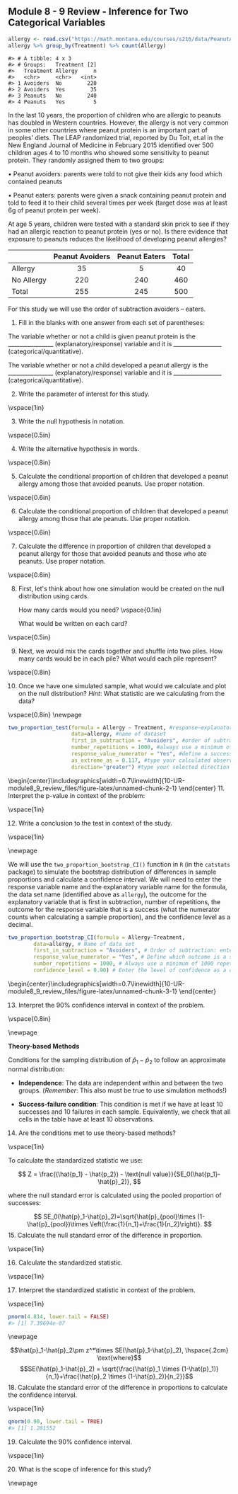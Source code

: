 ## Module 8 - 9  Review - Inference for Two Categorical Variables 


``` r
allergy <- read.csv("https://math.montana.edu/courses/s216/data/PeanutAllergy.csv") 
allergy %>% group_by(Treatment) %>% count(Allergy)
```

```
#> # A tibble: 4 x 3
#> # Groups:   Treatment [2]
#>   Treatment Allergy     n
#>   <chr>     <chr>   <int>
#> 1 Avoiders  No        220
#> 2 Avoiders  Yes        35
#> 3 Peanuts   No        240
#> 4 Peanuts   Yes         5
```

In the last 10 years, the proportion of children who are allergic to peanuts has doubled in Western countries. However, the allergy is not very common in some other countries where peanut protein is an important part of peoples' diets. The LEAP randomized trial, reported by Du Toit, et.al in the New England Journal of Medicine in February 2015 identified over 500 children ages 4 to 10 months who showed some sensitivity to peanut protein. They randomly assigned them to two groups: 

•	Peanut avoiders: parents were told to not give their kids any food which contained peanuts

•	Peanut eaters: parents were given a snack containing peanut protein and told to feed it to their child several times per week (target dose was at least 6g of peanut protein per week).

At age 5 years, children were tested with a standard skin prick to see if they had an allergic reaction to peanut protein (yes or no).  Is there evidence that exposure to peanuts reduces the likelihood of developing peanut allergies? 

|                   |     Peanut Avoiders    |     Peanut Eaters    |     Total    |
|-------------------|:----------------------:|:--------------------:|:------------:|
|     Allergy       |            35          |           5          |       40     |
|     No Allergy    |           220          |          240         |      460     |
|     Total         |           255          |          245         |      500     |

For this study we will use the order of subtraction avoiders – eaters.  

1.  Fill in the blanks with one answer from each set of parentheses: 

The variable whether or not a child is given peanut protein is the ________________ (explanatory/response) variable and it is _________________ (categorical/quantitative).

The variable whether or not a child developed a peanut allergy is the ________________ (explanatory/response) variable and it is _________________ (categorical/quantitative).

2. Write the parameter of interest for this study.  

\vspace{1in}

3. Write the null hypothesis in notation.

\vspace{0.5in}

4. Write the alternative hypothesis in words.

\vspace{0.8in}

5. Calculate the conditional proportion of children that developed a peanut allergy among those that avoided peanuts.  Use proper notation.

\vspace{0.6in}

6. Calculate the conditional proportion of children that developed a peanut allergy among those that ate peanuts.  Use proper notation.

\vspace{0.6in}

7. Calculate the difference in proportion of children that developed a peanut allergy for those that avoided peanuts and those who ate peanuts.  Use proper notation.

\vspace{0.6in}

8.  First, let's think about how one simulation would be created on the null distribution using cards.  

    How many cards would you need?
\vspace{0.1in}

    What would be written on each card?

\vspace{0.5in}

9. Next, we would mix the cards together and shuffle into two piles.  How many cards would be in each pile?  What would each pile represent?

\vspace{0.8in}

10. Once we have one simulated sample, what would we calculate and plot on the null distribution?  *Hint*: What statistic are we calculating from the data?

\vspace{0.8in}
\newpage


``` r
two_proportion_test(formula = Allergy ~ Treatment, #response~explanatory
                    data=allergy, #name of dataset
                    first_in_subtraction = "Avoiders", #order of subtraction: avoiders - peanuts
                    number_repetitions = 1000, #always use a minimum of 1000 repetitions
                    response_value_numerator = "Yes", #define a success as having an allergy
                    as_extreme_as = 0.117, #type your calculated observed statistic (difference in sample proportions)
                    direction="greater") #type your selected direction to match the alternative hypothesis direction
```



\begin{center}\includegraphics[width=0.7\linewidth]{10-UR-module8_9_review_files/figure-latex/unnamed-chunk-2-1} \end{center}
11.  Interpret the p-value in context of the problem:

\vspace{1in}

12.  Write a conclusion to the test in context of the study.

\vspace{1in}

\newpage

We will use the `two_proportion_bootstrap_CI()` function in `R` (in the `catstats` package) to simulate the bootstrap distribution of differences in sample proportions and calculate a confidence interval. We will need to enter the response variable name and the explanatory variable name for the formula, the data set name (identified above as `allergy`), the outcome for the explanatory variable that is first in subtraction, number of repetitions, the outcome for the response variable that is a success (what the numerator counts when calculating a sample proportion), and the confidence level as a decimal.


``` r
two_proportion_bootstrap_CI(formula = Allergy~Treatment, 
        data=allergy, # Name of data set
        first_in_subtraction = "Avoiders", # Order of subtraction: enter the name of Group 1
        response_value_numerator = "Yes", # Define which outcome is a success 
        number_repetitions = 1000, # Always use a minimum of 1000 repetitions
        confidence_level = 0.90) # Enter the level of confidence as a decimal
```



\begin{center}\includegraphics[width=0.7\linewidth]{10-UR-module8_9_review_files/figure-latex/unnamed-chunk-3-1} \end{center}

13. Interpret the 90\% confidence interval in context of the problem.

\vspace{0.8in}

\newpage

**Theory-based Methods**

Conditions for the sampling distribution of $\hat{p}_1-\hat{p}_2$ to follow an approximate normal distribution:

* **Independence**: The data are independent within and between the two groups. (*Remember*: This also must be true to use simulation methods!)

* **Success-failure condition**: This condition is met if we have at least 10 successes and 10 failures in each sample. Equivalently, we check that all cells in the table have at least 10 observations.


14. Are the conditions met to use theory-based methods?

\vspace{1in}

To calculate the standardized statistic we use: 

$$
Z = \frac{(\hat{p_1} - \hat{p_2}) - \text{null value}}{SE_0(\hat{p_1}-\hat{p}_2)},
$$

where the null standard error is calculated using the pooled proportion of successes:

$$
SE_0(\hat{p}_1-\hat{p}_2)=\sqrt{\hat{p}_{pool}\times (1-\hat{p}_{pool})\times \left(\frac{1}{n_1}+\frac{1}{n_2}\right)}.
$$
15. Calculate the null standard error of the difference in proportion.

\vspace{1in}

16. Calculate the standardized statistic.

\vspace{1in}

17. Interpret the standardized statistic in context of the problem.

\vspace{1in}


``` r
pnorm(4.814, lower.tail = FALSE)
#> [1] 7.39694e-07
```

\newpage

$$\hat{p}_1-\hat{p}_2\pm z^*\times SE(\hat{p}_1-\hat{p}_2), \hspace{.2cm} \text{where}$$
$$SE(\hat{p}_1-\hat{p}_2) = \sqrt{\frac{\hat{p}_1 \times  (1-\hat{p}_1)}{n_1}+\frac{\hat{p}_2 \times  (1-\hat{p}_2)}{n_2}}$$
18.  Calculate the standard error of the difference in proportions to calculate the confidence interval.

\vspace{1in}


``` r
qnorm(0.90, lower.tail = TRUE)
#> [1] 1.281552
```


19. Calculate the 90\% confidence interval.

\vspace{1in}

20. What is the scope of inference for this study?



\newpage
